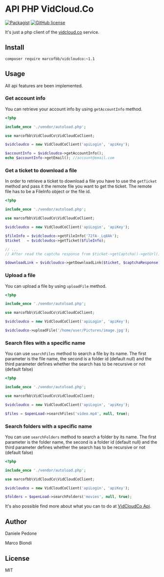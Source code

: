 # API PHP VidCloud.Co

[![Packagist](https://img.shields.io/packagist/v/ideneal/vidcloudco.svg?style=flat-square)](https://packagist.org/packages/marcofbb/vidcloudco)
[![GitHub license](https://img.shields.io/badge/license-MIT-blue.svg?style=flat-square)](https://raw.githubusercontent.com/marcofbb/VidCloudCo/master/LICENSE)

It's just a php client of the [vidcloud.co](https://vidcloud.co/) service.

## Install

```
composer require marcofbb/vidcloudco:~1.1
```

## Usage
All api features are been implemented.

### Get account info

You can retrieve your account info by using `getAccountInfo` method.

```php
<?php

include_once './vendor/autoload.php';

use marcofbb\VidCloudCo\VidCloudCoClient;

$vidcloudco = new VidCloudCoClient('apiLogin', 'apiKey');

$accountInfo = $vidcloudco->getAccountInfo();
echo $accountInfo->getEmail(); //account@email.com
```

### Get a ticket to download a file

In order to retrieve a ticket to download a file you have to use
the `getTicket` method and pass it the remote file you want to get the ticket.
The remote file has to be a FileInfo object or the file id.

```php
<?php

include_once './vendor/autoload.php';

use marcofbb\VidCloudCo\VidCloudCoClient;

$vidcloudco = new VidCloudCoClient('apiLogin', 'apiKey');

$fileInfo = $vidcloudco->getFileInfo('72fA-_Lq8Ak');
$ticket   = $vidcloudco->getTicket($fileInfo);

// ...
// After read the captcha response from $ticket->getCaptcha()->getUrl()

$downloadLink = $vidcloudco->getDownloadLink($ticket, $captchaResponse);
```

### Upload a file

You can upload a file by using `uploadFile` method.

```php
<?php

include_once './vendor/autoload.php';

use marcofbb\VidCloudCo\VidCloudCoClient;

$vidcloudco = new VidCloudCoClient('apiLogin', 'apiKey');

$vidcloudco->uploadFile('/home/user/Pictures/image.jpg');
```

### Search files with a specific name

You can use `searchFiles` method to search a file by its name.
The first parameter is the file name, 
the second is a folder id (default null)
and the third parameter defines whether the search has to be recursive or not (default false)

```php
<?php

include_once './vendor/autoload.php';

use marcofbb\VidCloudCo\VidCloudCoClient;

$vidcloudco = new VidCloudCoClient('apiLogin', 'apiKey');

$files = $openLoad->searchFiles('video.mp4', null, true);
```

### Search folders with a specific name

You can use `searchFolders` method to search a folder by its name.
The first parameter is the folder name, 
the second is a folder id (default null)
and the third parameter defines whether the search has to be recursive or not (default false)

```php
<?php

include_once './vendor/autoload.php';

use marcofbb\VidCloudCo\VidCloudCoClient;

$vidcloudco = new VidCloudCoClient('apiLogin', 'apiKey');

$folders = $openLoad->searchFolders('movies', null, true);
```

It's also possible find more about what you can to do at [VidCloudCo Api](https://vidcloudco.co/api).

## Author

Daniele Pedone

Marco Biondi

## License

MIT

